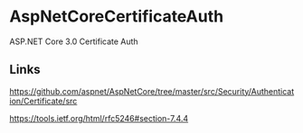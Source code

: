 # AspNetCoreCertificateAuth
ASP.NET Core 3.0 Certificate Auth

## Links 

https://github.com/aspnet/AspNetCore/tree/master/src/Security/Authentication/Certificate/src

https://tools.ietf.org/html/rfc5246#section-7.4.4
